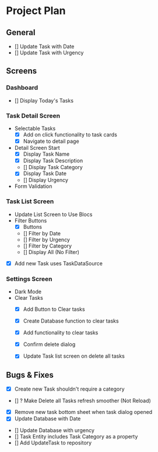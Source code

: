 # Project Plan

## General

- [] Update Task with Date
- [] Update Task with Urgency

## Screens

### Dashboard

- [] Display Today's Tasks

### Task Detail Screen

- Selectable Tasks
    - [x] Add on click functionality to task cards
    - [x] Navigate to detail page
- Detail Screen Start
    - [x] Display Task Name
    - [x] Display Task Description
    - [] Display Task Category
    - [x] Display Task Date
    - [] Display Urgency
- Form Validation

### Task List Screen

- Update List Screen to Use Blocs
- Filter Buttons
    - [x] Buttons
    - [] Filter by Date
    - [] Filter by Urgency 
    - [] Filter by Category
    - [] Display All (No Filter)
- [x] Add new Task uses TaskDataSource

### Settings Screen

- Dark Mode
- Clear Tasks
    - [x] Add Button to Clear tasks
    - [x] Create Database function to clear tasks
    - [x] Add functionality to clear tasks
    - [x] Confirm delete dialog 
    - [x] Update Task list screen on delete all tasks
 


## Bugs & Fixes
- [x] Create new Task shouldn't require a category
- [] ? Make Delete all Tasks refresh smoother (Not Reload)
- [x] Remove new task bottom sheet when task dialog opened
- [x] Update Database with Date
- [] Update Database with urgency
- [] Task Entity includes Task Category as a property
- [] Add UpdateTask to repository